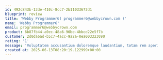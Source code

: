 ```yaml
---
id: 492c843b-13de-410c-8cc7-2b11033672d1
blueprint: review
title: 'Webby Programmer6( programmer6@webbycrown.com )'
name: 'Webby Programmer6'
email: programmer6@webbycrown.com
product: 6b87fb44-a0ec-48a6-96be-4bbcd22e5f7b
customer: 2d0da6ad-b5c7-4acc-9a2a-0ea003323090
rating: '1'
message: 'Voluptatem accusantium doloremque laudantium, totam rem aperiam, eaque ipsa quae ab illo inventore veritatis et quasi architecto beatae vitae dicta sunt explicabo'
created_at: 2025-06-13T08:20:19.122999+00:00
---
```


